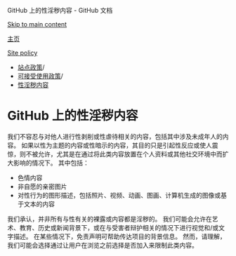 GitHub 上的性淫秽内容 - GitHub 文档

[Skip to main content](#main-content)

[主页](/zh)

[Site policy](/zh/site-policy)

* [站点政策](/zh/site-policy)/
* [可接受使用政策](/zh/site-policy/acceptable-use-policies)/
* [性淫秽内容](/zh/site-policy/acceptable-use-policies/github-sexually-obscene-content)

GitHub 上的性淫秽内容
==========

我们不容忍与对他人进行性剥削或性虐待相关的内容，包括其中涉及未成年人的内容。 如果以性为主题的内容或性暗示的内容，其目的只是引起性反应或使人震惊，则不被允许，尤其是在通过将此类内容放置在个人资料或其他社交环境中而扩大影响的情况下。 其中包括：

* 色情内容
* 非自愿的亲密图片
* 对性行为的图形描述，包括照片、视频、动画、图画、计算机生成的图像或基于文本的内容

我们承认，并非所有与性有关的裸露或内容都是淫秽的。 我们可能会允许在艺术、教育、历史或新闻背景下，或在与受害者辩护相关的情况下进行视觉和/或文字描述。 在某些情况下，免责声明可帮助传达项目的背景信息。 然而，请理解，我们可能会选择通过让用户在浏览之前选择是否加入来限制此类内容。
